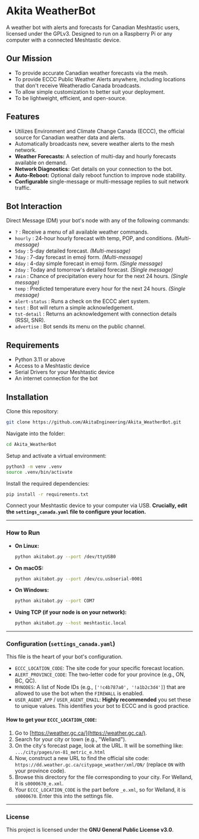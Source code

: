 # Akita WeatherBot

A weather bot with alerts and forecasts for Canadian Meshtastic users, licensed under the GPLv3. Designed to run on a Raspberry Pi or any computer with a connected Meshtastic device.

## Our Mission

- To provide accurate Canadian weather forecasts via the mesh.
- To provide ECCC Public Weather Alerts anywhere, including locations that don't receive Weatheradio Canada broadcasts.
- To allow simple customization to better suit your deployment.
- To be lightweight, efficient, and open-source.

## Features

- Utilizes Environment and Climate Change Canada (ECCC), the official source for Canadian weather data and alerts.
- Automatically broadcasts new, severe weather alerts to the mesh network.
- **Weather Forecasts:** A selection of multi-day and hourly forecasts available on demand.
- **Network Diagnostics:** Get details on your connection to the bot.
- **Auto-Reboot:** Optional daily reboot function to improve node stability.
- **Configurable** single-message or multi-message replies to suit network traffic.

## Bot Interaction

Direct Message (DM) your bot's node with any of the following commands:

- `?` : Receive a menu of all available weather commands.
- `hourly` : 24-hour hourly forecast with temp, POP, and conditions. *(Multi-message)*
- `5day` : 5-day detailed forecast. *(Multi-message)*
- `7day` : 7-day forecast in emoji form. *(Multi-message)*
- `4day` : 4-day simple forecast in emoji form. *(Single message)*
- `2day` : Today and tomorrow's detailed forecast. *(Single message)*
- `rain` : Chance of precipitation every hour for the next 24 hours. *(Single message)*
- `temp` : Predicted temperature every hour for the next 24 hours. *(Single message)*
- `alert-status` : Runs a check on the ECCC alert system.
- `test` : Bot will return a simple acknowledgement.
- `tst-detail` : Returns an acknowledgement with connection details (RSSI, SNR).
- `advertise` : Bot sends its menu on the public channel.

## Requirements

- Python 3.11 or above  
- Access to a Meshtastic device  
- Serial Drivers for your Meshtastic device  
- An internet connection for the bot  

## Installation

Clone this repository:

```bash
git clone https://github.com/AkitaEngineering/Akita_WeatherBot.git
```

Navigate into the folder:
```bash
cd Akita_WeatherBot
```

Setup and activate a virtual environment:
```bash
python3 -m venv .venv
source .venv/bin/activate
```

Install the required dependencies:
```bash
pip install -r requirements.txt
```

Connect your Meshtastic device to your computer via USB.
**Crucially, edit the `settings_canada.yaml` file to configure your location.**

---

### How to Run
* **On Linux:**
    ```bash
    python akitabot.py --port /dev/ttyUSB0
    ```
* **On macOS:**
    ```bash
    python akitabot.py --port /dev/cu.usbserial-0001
    ```
* **On Windows:**
    ```bash
    python akitabot.py --port COM7
    ```
* **Using TCP (if your node is on your network):**
    ```bash
    python akitabot.py --host meshtastic.local
    ```

---

### Configuration (`settings_canada.yaml`)
This file is the heart of your bot's configuration.

* `ECCC_LOCATION_CODE`: The site code for your specific forecast location.
* `ALERT_PROVINCE_CODE`: The two-letter code for your province (e.g., ON, BC, QC).
* `MYNODES`: A list of Node IDs (e.g., `['!c4b787a0', '!a1b2c3d4']`) that are allowed to use the bot when the `FIREWALL` is enabled.
* `USER_AGENT_APP` / `USER_AGENT_EMAIL`: **Highly recommended** you set these to unique values. This identifies your bot to ECCC and is good practice.

#### How to get your `ECCC_LOCATION_CODE`:
1.  Go to [https://weather.gc.ca/](https://weather.gc.ca/).
2.  Search for your city or town (e.g., "Welland").
3.  On the city's forecast page, look at the URL. It will be something like:
    `.../city/pages/on-81_metric_e.html`
4.  Now, construct a new URL to find the official site code:
    `https://dd.weather.gc.ca/citypage_weather/xml/ON/` (replace `ON` with your province code).
5.  Browse this directory for the file corresponding to your city. For Welland, it is `s0000670_e.xml`.
6.  Your `ECCC_LOCATION_CODE` is the part before `_e.xml`, so for Welland, it is `s0000670`.
    Enter this into the settings file.

---
### License
This project is licensed under the **GNU General Public License v3.0**.
